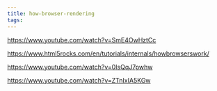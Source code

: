 ```yaml
---
title: how-browser-rendering
tags:
---
```

<https://www.youtube.com/watch?v=SmE4OwHztCc>

<https://www.html5rocks.com/en/tutorials/internals/howbrowserswork/>

<https://www.youtube.com/watch?v=0IsQqJ7pwhw>

<https://www.youtube.com/watch?v=ZTnIxIA5KGw>
